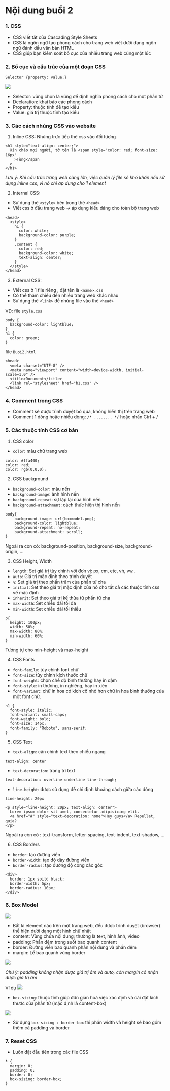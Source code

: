 # Nội dung buổi 2

### 1. CSS

- CSS viết tắt của Cascading Style Sheets
- CSS là ngôn ngữ tạo phong cách cho trang web viết dưới dạng ngôn ngữ đánh dấu văn bản HTML
- CSS giúp bạn kiểm soát bố cục của nhiều trang web cùng một lúc

### 2. Bố cục và cấu trúc của một đoạn CSS

`Selector {property: value;}`

<img src="seclector.png">

- Selector: vùng chọn là vùng để định nghĩa phong cách cho một phần tử
- Declaration: khai báo các phong cách
- Property: thuộc tính để tạo kiểu
- Value: giá trị thuộc tính tạo kiểu

### 3. Các cách nhúng CSS vào website

1. Inline CSS: Nhúng trực tiếp thẻ css vào đối tượng

```
<h1 style="text-align: center;">
  Xin chào mọi người, tớ tên là <span style="color: red; font-size: 16px"
    >Tùng</span
  >
</h1>
```

_Lưu ý: Khi cấu trúc trang web càng lớn, việc quản lý file sẽ khó khăn nếu sử dụng Inline css, vì nó chỉ áp dụng cho 1 element_

2. Internal CSS:

- Sử dụng thẻ `<style>` bên trong thẻ `<head>`
- Viết css ở đầu trang web -> áp dụng kiểu dáng cho toàn bộ trang web

```
<head>
  <style>
    h1 {
      color: white;
      background-color: purple;
    }
    .content {
      color: red;
      background-color: white;
      text-align: center;
    }
  </style>
</head>
```

3. External CSS:

- Viết css ở 1 file riêng , đặt tên là `<name>.css`
- Có thể tham chiếu đến nhiều trang web khác nhau
- Sử dụng thẻ `<link>` để nhúng file vào thẻ `<head>`

VD: file `style.css`

```
body {
  background-color: lightblue;
}
h1 {
  color: green;
}
```

file `Buoi2.html`

```
<head>
  <meta charset="UTF-8" />
  <meta name="viewport" content="width=device-width, initial-scale=1.0" />
  <title>Document</title>
  <link rel="stylesheet" href="b1.css" />
</head>
```

### 4. Comment trong CSS

- Comment sẽ được trình duyệt bỏ qua, không hiển thị trên trang web
- Comment 1 dòng hoặc nhiều dòng: `/* ........ */` hoặc nhấn Ctrl + /

### 5. Các thuộc tính CSS cơ bản

1. CSS color

- `color`: màu chữ trang web

```
color: #ffa400;
color: red;
color: rgb(0,0,0);
```

2. CSS background

- `background-color`: màu nền
- `background-image`: ảnh hình nền
- `background-repeat`: sự lặp lại của hình nền
- `background-attachment`: cách thức hiện thị hình nền

```
body{
    background-image: url(boxmodel.png);
    background-color: lightblue;
    background-repeat: no-repeat;
    background-attachment: scroll;
}
```

Ngoài ra còn có: background-position, background-size, background-origin, ...

3. CSS Height, Width

- `length`: Set giá trị tùy chỉnh với đơn vị: px, cm, etc, vh, vw..
- `auto`: Giá trị mặc định theo trình duyệt
- `%`: Set giá trị theo phần trăm của phần tử cha
- `initial`: Set theo giá trị mặc định của nó cho tất cả các thuộc tính css về mặc định
- `inherit`: Set theo giá trị kế thừa từ phần tử cha
- `max-width`: Set chiều dài tối đa
- `min-width`: Set chiều dài tối thiểu

```
p{
  height: 100px;
  width: 50%;
  max-width: 80%;
  min-width: 60%;
}
```

Tương tự cho min-height và max-height

4. CSS Fonts

- `font-family`: tùy chỉnh font chữ
- `font-size`: tùy chỉnh kích thước chữ
- `font-weight`: chọn chế độ bình thường hay in đậm
- `font-style`: in thường, in nghiêng, hay in xiên
- `font-variant`: chữ in hoa có kích cỡ nhỏ hơn chữ in hoa bình thường của một font chữ.

```
h1 {
  font-style: italic;
  font-variant: small-caps;
  font-weight: bold;
  font-size: 14px;
  font-family: "Roboto", sans-serif;
}
```

5. CSS Text

- `text-align`: căn chỉnh text theo chiều ngang

`text-align: center`

- `text-decoration`: trang trí text

`text-decoration: overline underline line-through;`

- `line-height`: được sử dụng để chỉ định khoảng cách giữa các dòng

`line-height: 20px`

```
<p style="line-height: 20px; text-align: center">
  Lorem ipsum dolor sit amet, consectetur adipisicing elit.
  <a href="#" style="text-decoration: none">Hey guys</a> Repellat, quia?
</p>
```

Ngoài ra còn có : text-transform, letter-spacing, text-indent, text-shadow, ...

6. CSS Borders

- `border`: tạo đường viền
- `border-width`: tạo độ dày đường viền
- `border-radius`: tạo đường độ cong các góc

```
<div>
  border: 1px soild black;
  border-width: 5px;
  border-radius: 10px;
</div>
```

### 6. Box Model

<img src='boxmodel.png'>

- Bất kì element nào trên một trang web, đều được trình duyệt (browser) thể hiện dưới dạng một hình chữ nhật
- content: Vùng chứa nội dung; thường là text, hình ảnh, video
- padding: Phần đệm trong suốt bao quanh content
- border: Đường viền bao quanh phần nội dung và phần đệm
- margin: Lề bao quanh vùng border

<img src='boxxmodel.jpg'>

_Chú ý: padding không nhận được giá trị âm và auto, còn margin có nhận được giá trị âm_

Ví dụ
<img src='boxxmodel1.jpg'>

- `box-sizing`: thuộc tính giúp đơn giản hoá việc xác định và cái đặt kích thước của phần tử (mặc định là content-box)

<img src='boxxmodel2.jpg'>

- Sử dụng `box-sizing : border-box` thì phần width và height sẽ bao gồm thêm cả padding và border

### 7. Reset CSS

- Luôn đặt đầu tiên trong các file CSS

```
* {
  margin: 0;
  padding: 0;
  border: 0;
  box-sizing: border-box;
}
```
